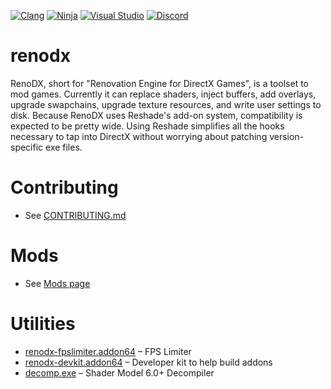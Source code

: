 [![Clang](https://github.com/clshortfuse/renodx/actions/workflows/clang-x64.yml/badge.svg)](https://github.com/clshortfuse/renodx/actions/workflows/clang-x64.yml) [![Ninja](https://github.com/clshortfuse/renodx/actions/workflows/ninja-x64.yml/badge.svg)](https://github.com/clshortfuse/renodx/actions/workflows/ninja-x64.yml) [![Visual Studio](https://github.com/clshortfuse/renodx/actions/workflows/visual-studio-x64.yml/badge.svg)](https://github.com/clshortfuse/renodx/actions/workflows/visual-studio-x64.yml) [![Discord](https://img.shields.io/discord/1161035767917850784?logo=discord&logoColor=%23fff&label=Discord&labelColor=%235865F2)](https://discord.gg/9Bm4RZA8)


# renodx
RenoDX, short for "Renovation Engine for DirectX Games", is a toolset to mod games. Currently it can replace shaders, inject buffers, add overlays, upgrade swapchains, upgrade texture resources, and write user settings to disk. Because RenoDX uses Reshade's add-on system, compatibility is expected to be pretty wide. Using Reshade simplifies all the hooks necessary to tap into DirectX without worrying about patching version-specific exe files.


# Contributing

* See [CONTRIBUTING.md](https://github.com/clshortfuse/renodx/blob/main/docs/CONTRIBUTING.md)

# Mods

* See [Mods page](https://github.com/clshortfuse/renodx/wiki/Mods)

# Utilities

* [renodx-fpslimiter.addon64](https://clshortfuse.github.io/renodx/renodx-fpslimiter.addon64) &ndash; FPS Limiter
* [renodx-devkit.addon64](https://clshortfuse.github.io/renodx/renodx-devkit.addon64) &ndash; Developer kit to help build addons
* [decomp.exe](https://clshortfuse.github.io/renodx/decomp.exe) &ndash; Shader Model 6.0+ Decompiler

